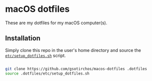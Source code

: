 # macOS dotfiles
These are my dotfiles for my macOS computer(s).

## Installation
Simply clone this repo in the user's home directory and source the [`etc/setup_dotfiles.sh`](etc/setup_dotfiles.sh) script.
``` bash

git clone https://github.com/gsotirchos/macos-dotfiles .dotfiles
source .dotfiles/etc/setup_dotfiles.sh
```
